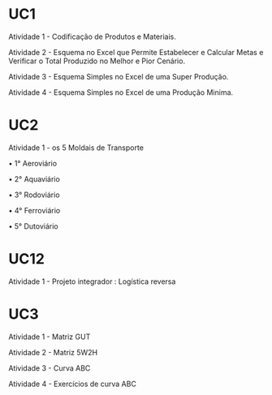 # UC1

Atividade 1 - Codificação de Produtos e Materiais.

Atividade 2 - Esquema no Excel que Permite Estabelecer e Calcular Metas e Verificar o Total Produzido no Melhor e Pior Cenário.

Atividade 3 - Esquema Simples no Excel de uma Super Produção.

Atividade 4 - Esquema Simples no Excel de uma Produção Minima.

# UC2

Atividade 1 - os 5 Moldais de Transporte

• 1° Aeroviário

• 2° Aquaviário

• 3° Rodoviário

• 4° Ferroviário

• 5° Dutoviário

# UC12

Atividade 1 - Projeto integrador : Logística reversa 

# UC3

Atividade 1 - Matriz GUT 

Atividade 2 - Matriz 5W2H

Atividade 3 - Curva ABC

Atividade 4 - Exercícios de curva ABC
